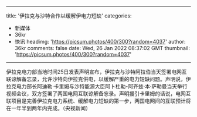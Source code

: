 
---
title: '伊拉克与沙特合作以缓解伊电力短缺'
categories: 
 - 新媒体
 - 36kr
 - 快讯
headimg: 'https://picsum.photos/400/300?random=4037'
author: 36kr
comments: false
date: Wed, 26 Jan 2022 08:37:02 GMT
thumbnail: 'https://picsum.photos/400/300?random=4037'
---

<div>   
伊拉克电力部当地时间25日发表声明宣布，伊拉克与沙特阿拉伯当天签署电网互联谅解备忘录，允许沙特向伊拉克供电，以缓解严重的电力短缺问题。声明说，伊拉克电力部长阿迪勒·卡里姆与沙特能源大臣阿卜杜勒-阿齐兹·本·萨勒曼当天举行视频会议，双方签署了两国电网互联谅解备忘录。声明援引卡里姆的话说，电网互联项目是完善伊拉克电力系统、缓解电力短缺的第一步，两国电网间的互联预计将在一年半到两年内完成。（央视新闻）  
</div>
            